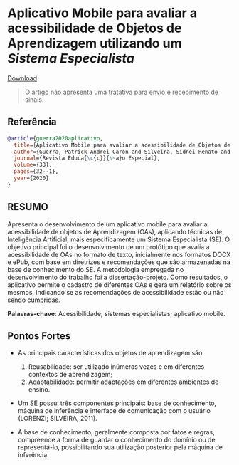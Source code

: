 	
# Aplicativo Mobile para avaliar a acessibilidade de Objetos de Aprendizagem utilizando um *Sistema Especialista*

[Download](https://periodicos.ufsm.br/educacaoespecial/article/view/42711/pdf)

> O artigo não apresenta uma tratativa para envio e recebimento de sinais.

## Referência
```bibtex
@article{guerra2020aplicativo,
  title={Aplicativo Mobile para avaliar a acessibilidade de Objetos de Aprendizagem utilizando um Sistema Especialista},
  author={Guerra, Patrick Andrei Caron and Silveira, Sidnei Renato and Bertolini, Cristiano and Parreira, F{\'a}bio Jos{\'e} and Ulbricht, V{\^a}nia Ribas},
  journal={Revista Educa{\c{c}}{\~a}o Especial},
  volume={33},
  pages={32--1},
  year={2020}
}
```

## RESUMO
Apresenta o desenvolvimento de um aplicativo mobile para avaliar a acessibilidade de objetos de Aprendizagem (OAs), aplicando técnicas de Inteligência Artificial, mais especificamente um Sistema Especialista (SE). O objetivo principal foi o desenvolvimento de um protótipo que avalia a acessibilidade de OAs no formato de texto, inicialmente nos formatos DOCX e ePub, com base em diretrizes e recomendações que são armazenadas na base de conhecimento do SE. A metodologia empregada no desenvolvimento do trabalho foi a dissertação-projeto. Como resultados, o aplicativo permite o cadastro de diferentes OAs e gera um relatório sobre os mesmos, indicando se as recomendações de acessibilidade estão ou não sendo cumpridas.

**Palavras-chave**: Acessibilidade; sistemas especialistas; aplicativo mobile.

## Pontos Fortes
- As principais características dos objetos de aprendizagem são:
	1. Reusabilidade: ser utilizado inúmeras vezes e em diferentes contextos de aprendizagem;
 	2. Adaptabilidade: permitir adaptações em diferentes ambientes de ensino.

- Um SE possui três componentes principais: base de conhecimento, máquina de inferência e interface de comunicação com o usuário (LORENZI; SILVEIRA, 2011).

- A base de conhecimento, geralmente composta por fatos e regras, compreende a forma de guardar o conhecimento do domínio ou de representá-lo, possibilitando sua utilização posterior pela máquina de inferência.
